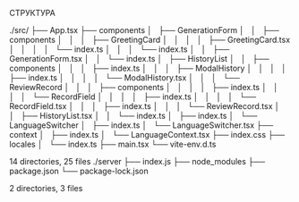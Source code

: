 СТРУКТУРА

./src/
├── App.tsx
├── components
│   ├── GenerationForm
│   │   ├── components
│   │   │   ├── GreetingCard
│   │   │   │   ├── GreetingCard.tsx
│   │   │   │   └── index.ts
│   │   │   └── index.ts
│   │   ├── GenerationForm.tsx
│   │   └── index.ts
│   ├── HistoryList
│   │   ├── components
│   │   │   ├── index.ts
│   │   │   ├── ModalHistory
│   │   │   │   ├── index.ts
│   │   │   │   └── ModalHistory.tsx
│   │   │   └── ReviewRecord
│   │   │       ├── components
│   │   │       │   ├── index.ts
│   │   │       │   └── RecordField
│   │   │       │       ├── index.ts
│   │   │       │       └── RecordField.tsx
│   │   │       ├── index.ts
│   │   │       └── ReviewRecord.tsx
│   │   ├── HistoryList.tsx
│   │   └── index.ts
│   ├── index.ts
│   └── LanguageSwitcher
│       ├── index.ts
│       └── LanguageSwitcher.tsx
├── context
│   ├── index.ts
│   └── LanguageContext.tsx
├── index.css
├── locales
│   └── index.ts
├── main.tsx
└── vite-env.d.ts

14 directories, 25 files
./server
├── index.js
├── node_modules
├── package.json
└── package-lock.json

2 directories, 3 files
